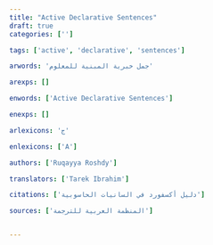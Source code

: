 ```yaml
---
title: "Active Declarative Sentences"
draft: true 
categories: ['']

tags: ['active', 'declarative', 'sentences']

arwords: 'جمل خبرية المبنية للمعلوم'

arexps: []

enwords: ['Active Declarative Sentences']

enexps: []

arlexicons: 'ج'

enlexicons: ['A']

authors: ['Ruqayya Roshdy']

translators: ['Tarek Ibrahim']

citations: ['دليل أكسفورد في السانيات الحاسوبية']

sources: ['المنظمة العربية للترجمة']


---
```

